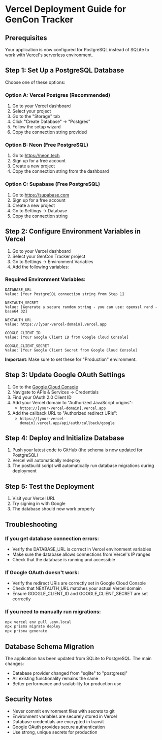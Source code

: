 # Vercel Deployment Guide for GenCon Tracker

<!-- Database tables created successfully! -->

## Prerequisites
Your application is now configured for PostgreSQL instead of SQLite to work with Vercel's serverless environment.

## Step 1: Set Up a PostgreSQL Database

Choose one of these options:

### Option A: Vercel Postgres (Recommended)
1. Go to your Vercel dashboard
2. Select your project
3. Go to the "Storage" tab
4. Click "Create Database" → "Postgres"
5. Follow the setup wizard
6. Copy the connection string provided

### Option B: Neon (Free PostgreSQL)
1. Go to https://neon.tech
2. Sign up for a free account
3. Create a new project
4. Copy the connection string from the dashboard

### Option C: Supabase (Free PostgreSQL)
1. Go to https://supabase.com
2. Sign up for a free account
3. Create a new project
4. Go to Settings → Database
5. Copy the connection string

## Step 2: Configure Environment Variables in Vercel

1. Go to your Vercel dashboard
2. Select your GenCon Tracker project
3. Go to Settings → Environment Variables
4. Add the following variables:

### Required Environment Variables:

```
DATABASE_URL
Value: [Your PostgreSQL connection string from Step 1]

NEXTAUTH_SECRET
Value: [Generate a secure random string - you can use: openssl rand -base64 32]

NEXTAUTH_URL
Value: https://[your-vercel-domain].vercel.app

GOOGLE_CLIENT_ID
Value: [Your Google Client ID from Google Cloud Console]

GOOGLE_CLIENT_SECRET
Value: [Your Google Client Secret from Google Cloud Console]
```

**Important**: Make sure to set these for "Production" environment.

## Step 3: Update Google OAuth Settings

1. Go to the [Google Cloud Console](https://console.cloud.google.com/)
2. Navigate to APIs & Services → Credentials
3. Find your OAuth 2.0 Client ID
4. Add your Vercel domain to "Authorized JavaScript origins":
   - `https://[your-vercel-domain].vercel.app`
5. Add the callback URL to "Authorized redirect URIs":
   - `https://[your-vercel-domain].vercel.app/api/auth/callback/google`

## Step 4: Deploy and Initialize Database

1. Push your latest code to GitHub (the schema is now updated for PostgreSQL)
2. Vercel will automatically redeploy
3. The postbuild script will automatically run database migrations during deployment

## Step 5: Test the Deployment

1. Visit your Vercel URL
2. Try signing in with Google
3. The database should now work properly

## Troubleshooting

### If you get database connection errors:
- Verify the DATABASE_URL is correct in Vercel environment variables
- Make sure the database allows connections from Vercel's IP ranges
- Check that the database is running and accessible

### If Google OAuth doesn't work:
- Verify the redirect URIs are correctly set in Google Cloud Console
- Check that NEXTAUTH_URL matches your actual Vercel domain
- Ensure GOOGLE_CLIENT_ID and GOOGLE_CLIENT_SECRET are set correctly

### If you need to manually run migrations:
```bash
npx vercel env pull .env.local
npx prisma migrate deploy
npx prisma generate
```

## Database Schema Migration

The application has been updated from SQLite to PostgreSQL. The main changes:
- Database provider changed from "sqlite" to "postgresql"
- All existing functionality remains the same
- Better performance and scalability for production use

## Security Notes

- Never commit environment files with secrets to git
- Environment variables are securely stored in Vercel
- Database credentials are encrypted in transit
- Google OAuth provides secure authentication
- Use strong, unique secrets for production

